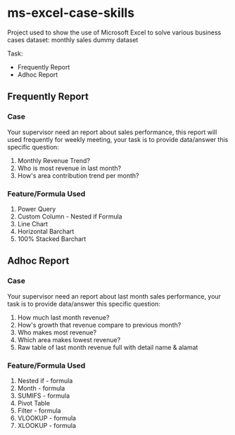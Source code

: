 # ms-excel-case-skills
Project used to show the use of Microsoft Excel to solve various business cases
dataset: monthly sales dummy dataset

Task:
* Frequently Report
* Adhoc Report

## Frequently Report
### Case
Your supervisor need an report about sales performance, this report will used frequently for weekly meeting, your task is to provide data/answer this specific question:
1. Monthly Revenue Trend?
2. Who is most revenue in last month?
3. How's area contribution trend per month?

### Feature/Formula Used
1. Power Query
2. Custom Column - Nested if Formula
3. Line Chart
4. Horizontal Barchart
5. 100% Stacked Barchart

## Adhoc Report
### Case
Your supervisor need an report about last month sales performance, your task is to provide data/answer this specific question:
1. How much last month revenue?
2. How's growth that revenue compare to previous month?
3. Who makes most revenue?
4. Which area makes lowest revenue?
5. Raw table of last month revenue full with detail name & alamat

### Feature/Formula Used
1. Nested if - formula
2. Month - formula
3. SUMIFS - formula
4. Pivot Table
5. Filter - formula
6. VLOOKUP - formula
7. XLOOKUP - formula
